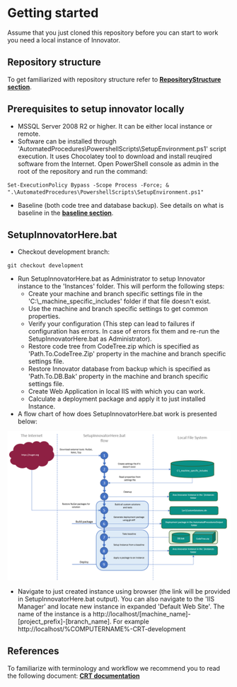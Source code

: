 Getting started
===============

Assume that you just cloned this repository before you can start to work you need a local instance of Innovator.

Repository structure
--------------------
To get familiarized with repository structure refer to **[RepositoryStructure section](./Documentation/Readme.md#CustomerRepositoryTemplateStructure)**.

Prerequisites to setup innovator locally
----------------------------------------
* MSSQL Server 2008 R2 or higher. It can be either local instance or remote.
* Software can be installed through 'AutomatedProcedures\PowershellScripts\SetupEnvironment.ps1' script execution. It uses Chocolatey tool to download and install reuqired software from the Internet. Open PowerShell console as admin in the root of the repository and run the command:
```
Set-ExecutionPolicy Bypass -Scope Process -Force; & ".\AutomatedProcedures\PowershellScripts\SetupEnvironment.ps1"
```

* Baseline (both code tree and database backup). See details on what is baseline in the **[baseline section](./Documentation/Readme.md#Baseline)**.

SetupInnovatorHere.bat
----------------------
* Checkout development branch:
```
git checkout development
```
* Run SetupInnovatorHere.bat as Administrator to setup Innovator instance to the 'Instances' folder. This will perform the following steps:
    * Create your machine and branch specific settings file in the 'C:\\_machine_specific_includes' folder if that file doesn't exist.
    * Use the machine and branch specific settings to get common properties.
    * Verify your configuration (This step can lead to failures if configuration has errors. In case of errors fix them and re-run the SetupInnovatorHere.bat as Administrator).
    * Restore code tree from CodeTree.zip which is specified as 'Path.To.CodeTree.Zip' property in the machine and branch specific settings file.
    * Restore Innovator database from backup which is specified as 'Path.To.DB.Bak' property in the machine and branch specific settings file.
    * Create Web Application in local IIS with which you can work.
    * Calculate a deployment package and apply it to just installed Instance.
* A flow chart of how does SetupInnovatorHere.bat work is presented below:

![SetupInnovatorHere.bat flow chart](Documentation\images\SetupInnovatorHereFlow.png)

* Navigate to just created instance using browser (the link will be provided in SetupInnovatorHere.bat output). You can also navigate to the 'IIS Manager' and locate new instance in expanded 'Default Web Site'. The name of the instance is a http://localhost/[machine_name]-[project_prefix]-[branch_name]. For example http://localhost/%COMPUTERNAME%-CRT-development

References
----------
To familiarize with terminology and workflow we recommend you to read the following document: **[CRT documentation](./Documentation/Readme.md)**